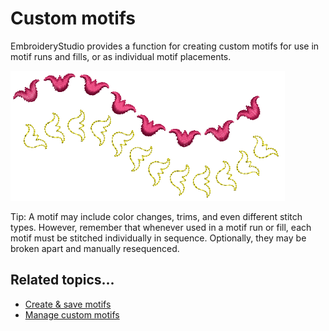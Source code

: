 # Custom motifs

EmbroideryStudio provides a function for creating custom motifs for use in motif runs and fills, or as individual motif placements.

![CreateMotifLayout5.png](assets/CreateMotifLayout5.png)

Tip: A motif may include color changes, trims, and even different stitch types. However, remember that whenever used in a motif run or fill, each motif must be stitched individually in sequence. Optionally, they may be broken apart and manually resequenced.

## Related topics...

- [Create & save motifs](Create_save_motifs)
- [Manage custom motifs](Manage_custom_motifs)
